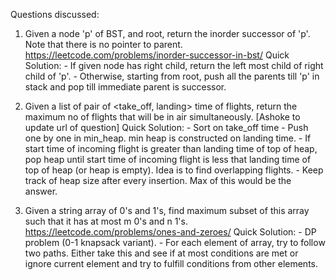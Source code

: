 Questions discussed:

1. Given a node 'p' of BST, and root, return the inorder successor of 'p'. Note that there is no pointer to parent.
   https://leetcode.com/problems/inorder-successor-in-bst/
   Quick Solution: 
       - If given node has right child, return the left most child of right child of 'p'.
       - Otherwise, starting from root, push all the parents till 'p' in stack and pop till immediate parent is successor.

2. Given a list of pair of <take_off, landing> time of flights, return the maximum no of flights that will be in air simultaneously.
   [Ashoke to update url of question]
   Quick Solution:
       - Sort on take_off time
       - Push one by one in min_heap. min heap is constructed on landing time. 
       - If start time of incoming flight is greater than landing time of top of heap, pop heap until start time of incoming flight is less that landing time of top of heap (or heap is empty).
         Idea is to find overlapping flights.
       - Keep track of heap size after every insertion. Max of this would be the answer.

3. Given a string array of 0's and 1's, find maximum subset of this array such that it has at most m 0's and n 1's.
   https://leetcode.com/problems/ones-and-zeroes/
   Quick Solution:
       - DP problem (0-1 knapsack variant).
       - For each element of array, try to follow two paths. Either take this and see if at most conditions are met or ignore current element and try to fulfill conditions from other elements.
       
